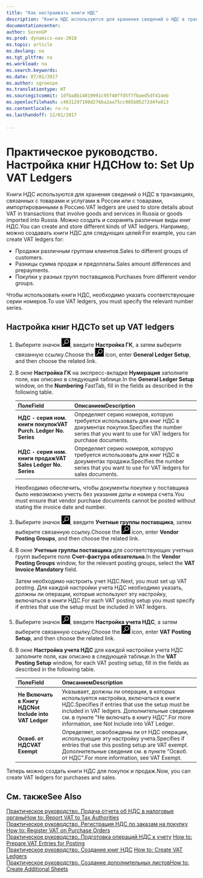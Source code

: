 ```yaml
---
title: "Как настраивать книги НДС"
description: "Книги НДС используются для хранения сведений о НДС в транзакциях, связанных с товарами и услугами в России или с товарами, импортированными в Россию. Можно создать и сохранять различные виды книг НДС."
documentationcenter: 
author: SorenGP
ms.prod: dynamics-nav-2018
ms.topic: article
ms.devlang: na
ms.tgt_pltfrm: na
ms.workload: na
ms.search.keywords: 
ms.date: 07/01/2017
ms.author: sgroespe
ms.translationtype: HT
ms.sourcegitcommit: 1dfba8b14019991c95f40ffd5f7fbaed5df414eb
ms.openlocfilehash: c4631297198d276ba2aa75cc985b05272d4fe813
ms.contentlocale: ru-ru
ms.lasthandoff: 12/01/2017

---
```

# <a name="how-to-set-up-vat-ledgers"></a><span data-ttu-id="0b124-104">Практическое руководство. Настройка книг НДС</span><span class="sxs-lookup"><span data-stu-id="0b124-104">How to: Set Up VAT Ledgers</span></span>
<span data-ttu-id="0b124-105">Книги НДС используются для хранения сведений о НДС в транзакциях, связанных с товарами и услугами в России или с товарами, импортированными в Россию.</span><span class="sxs-lookup"><span data-stu-id="0b124-105">VAT ledgers are used to store details about VAT in transactions that involve goods and services in Russia or goods imported into Russia.</span></span> <span data-ttu-id="0b124-106">Можно создать и сохранять различные виды книг НДС.</span><span class="sxs-lookup"><span data-stu-id="0b124-106">You can create and store different kinds of VAT ledgers.</span></span> <span data-ttu-id="0b124-107">Например, можно создавать книги НДС для следующих целей:</span><span class="sxs-lookup"><span data-stu-id="0b124-107">For example, you can create VAT ledgers for:</span></span>  

- <span data-ttu-id="0b124-108">Продажи различным группам клиентов.</span><span class="sxs-lookup"><span data-stu-id="0b124-108">Sales to different groups of customers.</span></span>  
- <span data-ttu-id="0b124-109">Разницы сумма продаж и предоплаты.</span><span class="sxs-lookup"><span data-stu-id="0b124-109">Sales amount differences and prepayments.</span></span>  
- <span data-ttu-id="0b124-110">Покупки у разных групп поставщиков.</span><span class="sxs-lookup"><span data-stu-id="0b124-110">Purchases from different vendor groups.</span></span>  

<span data-ttu-id="0b124-111">Чтобы использовать книги НДС, необходимо указать соответствующие серии номеров.</span><span class="sxs-lookup"><span data-stu-id="0b124-111">To use VAT ledgers, you must specify the relevant number series.</span></span>  

## <a name="to-set-up-vat-ledgers"></a><span data-ttu-id="0b124-112">Настройка книг НДС</span><span class="sxs-lookup"><span data-stu-id="0b124-112">To set up VAT ledgers</span></span>  

1.  <span data-ttu-id="0b124-113">Выберите значок ![Поиск страницы или отчета](../../media/ui-search/search_small.png "Значок поиска страницы или отчета"), введите **Настройка ГК**, а затем выберите связанную ссылку.</span><span class="sxs-lookup"><span data-stu-id="0b124-113">Choose the ![Search for Page or Report](../../media/ui-search/search_small.png "Search for Page or Report icon") icon, enter **General Ledger Setup**, and then choose the related link.</span></span>  
2.  <span data-ttu-id="0b124-114">В окне **Настройка ГК** на экспресс-вкладке **Нумерация** заполните поля, как описано в следующей таблице.</span><span class="sxs-lookup"><span data-stu-id="0b124-114">In the **General Ledger Setup** window, on the **Numbering** FastTab, fill in the fields as described in the following table.</span></span>  

    |<span data-ttu-id="0b124-115">Поле</span><span class="sxs-lookup"><span data-stu-id="0b124-115">Field</span></span>|<span data-ttu-id="0b124-116">Описанием</span><span class="sxs-lookup"><span data-stu-id="0b124-116">Description</span></span>|  
    |---------------------------------|---------------------------------------|  
    |<span data-ttu-id="0b124-117">**НДС - серия ном. книги покупок**</span><span class="sxs-lookup"><span data-stu-id="0b124-117">**VAT Purch. Ledger No. Series**</span></span>|<span data-ttu-id="0b124-118">Определяет серию номеров, которую требуется использовать для книг НДС в документах покупки.</span><span class="sxs-lookup"><span data-stu-id="0b124-118">Specifies the number series that you want to use for VAT ledgers for purchase documents.</span></span>|  
    |<span data-ttu-id="0b124-119">**НДС - серия ном. книги продаж**</span><span class="sxs-lookup"><span data-stu-id="0b124-119">**VAT Sales Ledger No. Series**</span></span>|<span data-ttu-id="0b124-120">Определяет серию номеров, которую требуется использовать для книг НДС в документах продажи.</span><span class="sxs-lookup"><span data-stu-id="0b124-120">Specifies the number series that you want to use for VAT ledgers for sales documents.</span></span>|  

     <span data-ttu-id="0b124-121">Необходимо обеспечить, чтобы документы покупки у поставщика было невозможно учесть без указания даты и номера счета.</span><span class="sxs-lookup"><span data-stu-id="0b124-121">You must ensure that vendor purchase documents cannot be posted without stating the invoice date and number.</span></span>  

3.  <span data-ttu-id="0b124-122">Выберите значок ![Поиск страницы или отчета](../../media/ui-search/search_small.png "Значок поиска страницы или отчета"), введите **Учетные группы поставщика**, затем выберите связанную ссылку.</span><span class="sxs-lookup"><span data-stu-id="0b124-122">Choose the ![Search for Page or Report](../../media/ui-search/search_small.png "Search for Page or Report icon") icon, enter **Vendor Posting Groups**, and then choose the related link.</span></span>  
4.  <span data-ttu-id="0b124-123">В окне **Учетные группы поставщика** для соответствующих учетных групп выберите поле **Счет-фактура обязательна**.</span><span class="sxs-lookup"><span data-stu-id="0b124-123">In the **Vendor Posting Groups** window, for the relevant posting groups, select the **VAT Invoice Mandatory** field.</span></span>  

    <span data-ttu-id="0b124-124">Затем необходимо настроить учет НДС.</span><span class="sxs-lookup"><span data-stu-id="0b124-124">Next, you must set up VAT posting.</span></span> <span data-ttu-id="0b124-125">Для каждой настройки учета НДС необходимо указать, должны ли операции, которые используют эту настройку, включаться в книги НДС.</span><span class="sxs-lookup"><span data-stu-id="0b124-125">For each VAT posting setup you must specify if entries that use the setup must be included in VAT ledgers.</span></span>  
5.  <span data-ttu-id="0b124-126">Выберите значок ![Поиск страницы или отчета](../../media/ui-search/search_small.png "Значок поиска страницы или отчета"), введите **Настройка учета НДС**, а затем выберите связанную ссылку.</span><span class="sxs-lookup"><span data-stu-id="0b124-126">Choose the ![Search for Page or Report](../../media/ui-search/search_small.png "Search for Page or Report icon") icon, enter **VAT Posting Setup**, and then choose the related link.</span></span>  
6.  <span data-ttu-id="0b124-127">В окне **Настройка учета НДС** для каждой настройки учета НДС заполните поля, как описано в следующей таблице.</span><span class="sxs-lookup"><span data-stu-id="0b124-127">In the **VAT Posting Setup** window, for each VAT posting setup, fill in the fields as described in the following table.</span></span>  

    |<span data-ttu-id="0b124-128">Поле</span><span class="sxs-lookup"><span data-stu-id="0b124-128">Field</span></span>|<span data-ttu-id="0b124-129">Описанием</span><span class="sxs-lookup"><span data-stu-id="0b124-129">Description</span></span>|  
    |---------------------------------|---------------------------------------|  
    |<span data-ttu-id="0b124-130">**Не Включать в Книгу НДС**</span><span class="sxs-lookup"><span data-stu-id="0b124-130">**Not Include into VAT Ledger**</span></span>|<span data-ttu-id="0b124-131">Указывает, должны ли операции, в которых используется настройка, включаться в книги НДС.</span><span class="sxs-lookup"><span data-stu-id="0b124-131">Specifies if entries that use the setup must be included in VAT ledgers.</span></span> <span data-ttu-id="0b124-132">Дополнительные сведения см. в пункте "Не включать в книгу НДС".</span><span class="sxs-lookup"><span data-stu-id="0b124-132">For more information, see Not Include into VAT Ledger.</span></span>|  
    |<span data-ttu-id="0b124-133">**Освоб. от НДС**</span><span class="sxs-lookup"><span data-stu-id="0b124-133">**VAT Exempt**</span></span>|<span data-ttu-id="0b124-134">Определяет, освобождены ли от НДС операции, использующие эту настройку учета.</span><span class="sxs-lookup"><span data-stu-id="0b124-134">Specifies if entries that use this posting setup are VAT exempt.</span></span> <span data-ttu-id="0b124-135">Дополнительные сведения см. в пункте "Освоб. от НДС".</span><span class="sxs-lookup"><span data-stu-id="0b124-135">For more information, see VAT Exempt.</span></span>|  

<span data-ttu-id="0b124-136">Теперь можно создать книги НДС для покупок и продаж.</span><span class="sxs-lookup"><span data-stu-id="0b124-136">Now, you can create VAT ledgers for purchases and sales.</span></span>  

## <a name="see-also"></a><span data-ttu-id="0b124-137">См. также</span><span class="sxs-lookup"><span data-stu-id="0b124-137">See Also</span></span>  
 [<span data-ttu-id="0b124-138">Практическое руководство. Подача отчета об НДС в налоговые органы</span><span class="sxs-lookup"><span data-stu-id="0b124-138">How to: Report VAT to Tax Authorities</span></span>](../../finance-how-report-vat.md)  
 <span data-ttu-id="0b124-139">[Практическое руководство. Регистрация НДС по заказам на покупку](how-to-register-vat-on-purchase-orders.md) </span><span class="sxs-lookup"><span data-stu-id="0b124-139">[How to: Register VAT on Purchase Orders](how-to-register-vat-on-purchase-orders.md) </span></span>  
 <span data-ttu-id="0b124-140">[Практическое руководство. Подготовка операций НДС к учету](how-to-prepare-vat-entries-for-posting.md) </span><span class="sxs-lookup"><span data-stu-id="0b124-140">[How to: Prepare VAT Entries for Posting](how-to-prepare-vat-entries-for-posting.md) </span></span>  
 <span data-ttu-id="0b124-141">[Практическое руководство. Создание книг НДС](how-to-create-vat-ledgers.md) </span><span class="sxs-lookup"><span data-stu-id="0b124-141">[How to: Create VAT Ledgers](how-to-create-vat-ledgers.md) </span></span>  
 [<span data-ttu-id="0b124-142">Практическое руководство. Создание дополнительных листов</span><span class="sxs-lookup"><span data-stu-id="0b124-142">How to: Create Additional Sheets</span></span>](how-to-create-additional-sheets.md)

